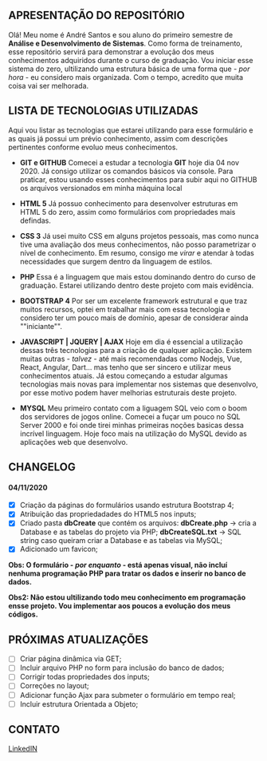 ## **APRESENTAÇÃO DO REPOSITÓRIO**
Olá! Meu nome é André Santos e sou aluno do primeiro semestre de **Análise e Desenvolvimento de Sistemas**. Como forma de treinamento, esse repositório servirá para demonstrar a evolução dos meus conhecimentos adquiridos durante o curso de graduação.
Vou iniciar esse sistema do zero, ultilizando uma estrutura básica de uma forma que - *por hora* - eu considero mais organizada. Com o tempo, acredito que muita coisa vai ser melhorada.

## **LISTA DE TECNOLOGIAS UTILIZADAS**
Aqui vou listar as tecnologias que estarei utilizando para esse formulário e as quais já possui um prévio conhecimento, assim com descrições pertinentes conforme evoluo meus conhecimentos.

- **GIT e GITHUB**
Comecei a estudar a tecnologia **GIT** hoje dia 04 nov 2020. Já consigo utilizar os comandos básicos via console. Para praticar, estou usando esses conhecimentos para subir aqui no GITHUB os arquivos versionados em minha máquina local

- **HTML 5**
Já possuo conhecimento para desenvolver estruturas em HTML 5 do zero, assim como formulários com propriedades mais defindas.

- **CSS 3**
Já usei muito CSS em alguns projetos pessoais, mas como nunca tive uma avaliação dos meus conhecimentos, não posso parametrizar o nível de conhecimento. Em resumo, consigo me *virar* e atendar à todas necessidades que surgem dentro da linguagem de estilos.

- **PHP**
Essa é a linguagem que mais estou dominando dentro do curso de graduação. Estarei utilizando dentro deste projeto com mais evidência.

- **BOOTSTRAP 4**
Por ser um excelente framework estrutural e que traz muitos recursos, optei em trabalhar mais com essa tecnologia e considero ter um pouco mais de domínio, apesar de considerar ainda ""iniciante"".

- **JAVASCRIPT | JQUERY | AJAX**
Hoje em dia é essencial a utilização dessas três tecnologias para a criação de qualquer aplicação. Existem muitas outras - *talvez* - até mais recomendadas como Nodejs, Vue, React, Angular, Dart... mas tenho que ser sincero e utilizar meus conhecimentos atuais. Já estou começando a estudar algumas tecnologias mais novas para implementar nos sistemas que desenvolvo, por esse motivo podem haver melhorias estruturais deste projeto.

- **MYSQL**
Meu primeiro contato com a liguagem SQL veio com o boom dos servidores de jogos online. Comecei a fuçar um pouco no SQL Server 2000 e foi onde tirei minhas primeiras noções basicas dessa incrível linguagem. Hoje foco mais na utilização do MySQL devido as aplicações web que desenvolvo.

## **CHANGELOG**

#### 04/11/2020
- [x] Criação da páginas do formulários usando estrutura Bootstrap 4;
- [x] Atribuição das propriedadades do HTML5 nos inputs;
- [x] Criado pasta **dbCreate** que contém os arquivos: 
        **dbCreate.php** -> cria a Database e as tabelas do projeto via PHP;
        **dbCreateSQL.txt** -> SQL string caso queiram criar a Database e as tabelas via MySQL;
- [x] Adicionado um favicon;

**Obs: O formulário - *por enquanto* - está apenas visual, não incluí nenhuma programação PHP para tratar os dados e inserir no banco de dados.**

**Obs2: Não estou ultilizando todo meu conhecimento em programação ensse projeto. Vou implementar aos poucos a evolução dos meus códigos.**

## **PRÓXIMAS ATUALIZAÇÕES**
- [ ] Criar página dinâmica via GET;
- [ ] Incluir arquivo PHP no form para inclusão do banco de dados;
- [ ] Corrigir todas propriedades dos inputs;
- [ ] Correções no layout;
- [ ] Adicionar função Ajax para submeter o formulário em tempo real;
- [ ] Incluir estrutura Orientada a Objeto;

## **CONTATO**
[LinkedIN](https://www.linkedin.com/in/andcssantos/)